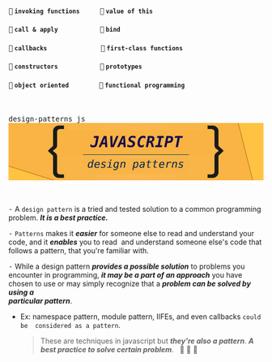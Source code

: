 #### <kbd>:link:</kbd> `invoking functions` &nbsp;&nbsp;&nbsp;&nbsp;&nbsp;  &nbsp;&nbsp;&nbsp;&nbsp;&nbsp;<kbd>:link:</kbd> `value of this`
#### <kbd>:link:</kbd> `call & apply` &nbsp;&nbsp;&nbsp;&nbsp;&nbsp;&nbsp;&nbsp;&nbsp;&nbsp;&nbsp;&nbsp;&nbsp;&nbsp;&nbsp;&nbsp;&nbsp;&nbsp; &nbsp;&nbsp;&nbsp;&nbsp;&nbsp; <kbd>:link:</kbd> `bind`
#### <kbd>:link:</kbd> `callbacks` &nbsp;&nbsp;&nbsp;&nbsp;&nbsp;&nbsp;&nbsp;&nbsp;&nbsp;&nbsp;&nbsp;&nbsp;&nbsp;&nbsp;&nbsp;&nbsp;&nbsp;&nbsp;&nbsp;&nbsp;&nbsp;  &nbsp;&nbsp;&nbsp;&nbsp;&nbsp;&nbsp;&nbsp;&nbsp;&nbsp;<kbd>:link:</kbd> `first-class functions`
#### <kbd>:link:</kbd> `constructors` &nbsp;&nbsp;&nbsp;&nbsp;&nbsp;&nbsp;&nbsp;&nbsp;&nbsp;&nbsp;&nbsp;&nbsp;&nbsp;&nbsp;  &nbsp;&nbsp;&nbsp;&nbsp;&nbsp;&nbsp;&nbsp;&nbsp; <kbd>:link:</kbd> `prototypes`
#### <kbd>:link:</kbd> `object oriented` &nbsp;&nbsp;&nbsp;&nbsp;&nbsp;&nbsp;&nbsp;&nbsp;&nbsp;  &nbsp;&nbsp;&nbsp;&nbsp;&nbsp;&nbsp; <kbd>:link:</kbd> `functional programming`

<br/>

<kbd>design-patterns js</kbd>
<br/>
![](mds/images/jsdp2.png)

<br/>


<kbd>-</kbd> A `design pattern` is a tried and tested solution to a common programming problem.  ___It is a best practice.___

<kbd>-</kbd> `Patterns` makes it ___easier___ for someone else to read and understand your code, and it ___enables___ you to read &nbsp;and understand someone else's code that follows a pattern, that you're familiar with.    

<kbd>-</kbd> While a design pattern ___provides a possible solution___ to problems you encounter in programming, ___it may be              a part of 
  an approach___ you have chosen to use or may simply recognize that a ___problem can be solved by using a         
  particular pattern___.       

+   Ex: 
    namespace pattern, module pattern, IIFEs, and even callbacks `could be 
    considered as a pattern`. 

    > These are techniques in javascript but ***they're also a pattern***.  ___A best practice to solve certain problem___. &nbsp; :hammer:  :pizza: :beer:








